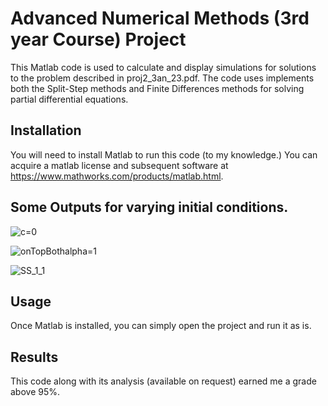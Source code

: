 # Advanced Numerical Methods (3rd year Course) Project

This Matlab code is used to calculate and display simulations for solutions to the problem described in proj2_3an_23.pdf.
The code uses implements both the Split-Step methods and Finite Differences methods for solving partial differential equations.

## Installation
You will need to install Matlab to run this code (to my knowledge.) You can acquire a matlab license and subsequent software at https://www.mathworks.com/products/matlab.html.

## Some Outputs for varying initial conditions.

![c=0](https://github.com/GregoryMaselle/Project2_3AN/assets/110554679/9fb34794-1e81-463a-afa0-65b687a41d09)

![onTopBothalpha=1](https://github.com/GregoryMaselle/Project2_3AN/assets/110554679/066141d0-43f7-4e59-89cf-6a66494a3e52)


![SS_1_1](https://github.com/GregoryMaselle/Project2_3AN/assets/110554679/e62f8e07-7448-4043-9695-1d03b30cc26f)


## Usage

Once Matlab is installed, you can simply open the project and run it as is.

## Results

This code along with its analysis (available on request) earned me a grade above 95%.
